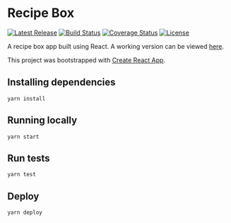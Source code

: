 # Recipe Box

[![Latest Release](https://img.shields.io/github/release/vanillaSlice/RecipeBox.svg)](https://github.com/vanillaSlice/RecipeBox/releases/latest)
[![Build Status](https://img.shields.io/travis/com/vanillaSlice/RecipeBox/master.svg)](https://travis-ci.com/vanillaSlice/RecipeBox)
[![Coverage Status](https://img.shields.io/coveralls/github/vanillaSlice/RecipeBox/master.svg)](https://coveralls.io/github/vanillaSlice/RecipeBox?branch=master)
[![License](https://img.shields.io/github/license/vanillaSlice/RecipeBox.svg)](LICENSE)

A recipe box app built using React. A working version can be viewed [here](https://vanillaslice.github.io/RecipeBox/).

This project was bootstrapped with [Create React App](https://github.com/facebookincubator/create-react-app).

## Installing dependencies
```
yarn install
```

## Running locally
```
yarn start
```

## Run tests
```
yarn test
```

## Deploy
```
yarn deploy
```
